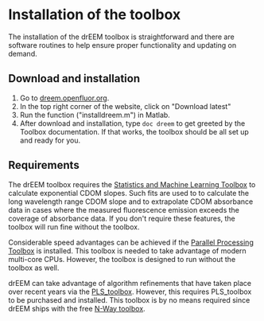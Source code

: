 # Installation of the toolbox

The installation of the drEEM toolbox is straightforward and there are software routines to help ensure proper functionality and updating on demand.

## Download and installation

1. Go to [dreem.openfluor.org](https://dreem.openfluor.org/).
2. In the top right corner of the website, click on "Download latest"
3. Run the function ("installdreem.m") in Matlab.
4. After download and installation, type `doc dreem` to get greeted by the Toolbox documentation. If that works, the toolbox should be all set up and ready for you.


## Requirements
The drEEM toolbox requires the [Statistics and Machine Learning Toolbox](https://www.mathworks.com/products/statistics.html) to calculate exponential CDOM slopes. Such fits are used to to calculate the long wavelength range CDOM slope and to extrapolate CDOM absorbance data in cases where the measured fluorescence emission exceeds the coverage of absorbance data. If you don't require these features, the toolbox will run fine without the toolbox.

Considerable speed advantages can be achieved if the [Parallel Processing Toolbox](https://www.mathworks.com/products/parallel-computing.html) is installed. This toolbox is needed to take advantage of modern multi-core CPUs. However, the toolbox is designed to run without the toolbox as well.

drEEM can take advantage of algorithm refinements that have taken place over recent years via the [PLS_toolbox](https://eigenvector.com/software/pls-toolbox/). However, this requires PLS_toolbox to be purchased and installed. This toolbox is by no means required since drEEM ships with the free [N-Way toolbox](https://doi.org/10.1016/S0169-7439(00)00071-X).